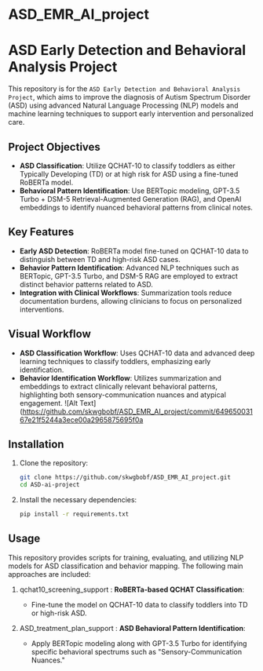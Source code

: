 # ASD_EMR_AI_project

# ASD Early Detection and Behavioral Analysis Project

This repository is for the `ASD Early Detection and Behavioral Analysis Project`, which aims to improve the diagnosis of Autism Spectrum Disorder (ASD) using advanced Natural Language Processing (NLP) models and machine learning techniques to support early intervention and personalized care.

## Project Objectives
- **ASD Classification**: Utilize QCHAT-10 to classify toddlers as either Typically Developing (TD) or at high risk for ASD using a fine-tuned RoBERTa model.
- **Behavioral Pattern Identification**: Use BERTopic modeling, GPT-3.5 Turbo + DSM-5 Retrieval-Augmented Generation (RAG), and OpenAI embeddings to identify nuanced behavioral patterns from clinical notes.

## Key Features
- **Early ASD Detection**: RoBERTa model fine-tuned on QCHAT-10 data to distinguish between TD and high-risk ASD cases.
- **Behavior Pattern Identification**: Advanced NLP techniques such as BERTopic, GPT-3.5 Turbo, and DSM-5 RAG are employed to extract distinct behavior patterns related to ASD.
- **Integration with Clinical Workflows**: Summarization tools reduce documentation burdens, allowing clinicians to focus on personalized interventions.

## Visual Workflow
- **ASD Classification Workflow**: Uses QCHAT-10 data and advanced deep learning techniques to classify toddlers, emphasizing early identification.
- **Behavior Identification Workflow**: Utilizes summarization and embeddings to extract clinically relevant behavioral patterns, highlighting both sensory-communication nuances and atypical engagement.
![Alt Text](https://github.com/skwgbobf/ASD_EMR_AI_project/commit/64965003167e21f5244a3ece00a2965875695f0a

## Installation

1. Clone the repository:
    ```bash
    git clone https://github.com/skwgbobf/ASD_EMR_AI_project.git
    cd ASD-ai-project
    ```

2. Install the necessary dependencies:
    ```bash
    pip install -r requirements.txt
    ```

## Usage
This repository provides scripts for training, evaluating, and utilizing NLP models for ASD classification and behavior mapping. The following main approaches are included:

1. qchat10_screening_support : **RoBERTa-based QCHAT Classification**:
    - Fine-tune the model on QCHAT-10 data to classify toddlers into TD or high-risk ASD.
  
2. ASD_treatment_plan_support : **ASD Behavioral Pattern Identification**:
    - Apply BERTopic modeling along with GPT-3.5 Turbo for identifying specific behavioral spectrums such as "Sensory-Communication Nuances."

